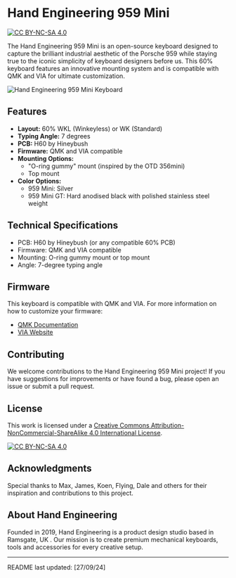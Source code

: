 # Hand Engineering 959 Mini

[![CC BY-NC-SA 4.0][cc-by-nc-sa-shield]][cc-by-nc-sa]

The Hand Engineering 959 Mini is an open-source keyboard designed to capture the brilliant industrial aesthetic of the Porsche 959 while staying true to the iconic simplicity of keyboard designers before us. This 60% keyboard features an innovative mounting system and is compatible with QMK and VIA for ultimate customization.

![Hand Engineering 959 Mini Keyboard](959-mini.jpg)

## Features

- **Layout:** 60% WKL (Winkeyless) or WK (Standard)
- **Typing Angle:** 7 degrees
- **PCB:** H60 by Hineybush
- **Firmware:** QMK and VIA compatible
- **Mounting Options:**
  - "O-ring gummy" mount (inspired by the OTD 356mini)
  - Top mount
- **Color Options:**
  - 959 Mini: Silver
  - 959 Mini GT: Hard anodised black with polished stainless steel weight

## Technical Specifications

- PCB: H60 by Hineybush (or any compatible 60% PCB)
- Firmware: QMK and VIA compatible
- Mounting: O-ring gummy mount or top mount
- Angle: 7-degree typing angle


## Firmware

This keyboard is compatible with QMK and VIA. For more information on how to customize your firmware:

- [QMK Documentation](https://docs.qmk.fm/)
- [VIA Website](https://caniusevia.com/)

## Contributing

We welcome contributions to the Hand Engineering 959 Mini project! If you have suggestions for improvements or have found a bug, please open an issue or submit a pull request.

## License

This work is licensed under a
[Creative Commons Attribution-NonCommercial-ShareAlike 4.0 International License][cc-by-nc-sa].

[![CC BY-NC-SA 4.0][cc-by-nc-sa-image]][cc-by-nc-sa]

## Acknowledgments

Special thanks to Max, James, Koen, Flying, Dale and others for their inspiration and contributions to this project.

## About Hand Engineering

Founded in 2019, Hand Engineering is a product design studio based in Ramsgate, UK . Our mission is to create premium mechanical keyboards, tools and accessories for every creative setup.

---

README last updated: [27/09/24]

[cc-by-nc-sa]: http://creativecommons.org/licenses/by-nc-sa/4.0/
[cc-by-nc-sa-image]: https://licensebuttons.net/l/by-nc-sa/4.0/88x31.png
[cc-by-nc-sa-shield]: https://img.shields.io/badge/License-CC%20BY--NC--SA%204.0-lightgrey.svg

